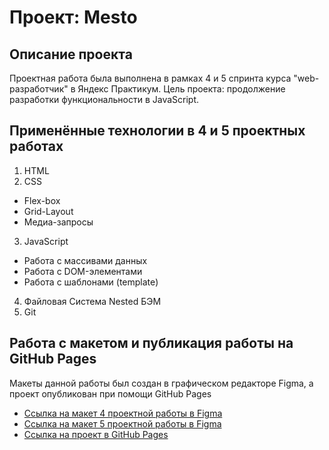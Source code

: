 # Проект: Mesto

**Описание проекта**
------
Проектная работа была выполнена в рамках 4 и 5 спринта курса "web-разработчик" в Яндекс Практикум.
Цель проекта: продолжение разработки функциональности в JavaScript.

**Применённые технологии в 4 и 5 проектных работах**
------
1. HTML
2. CSS
  * Flex-box
  * Grid-Layout
  * Медиа-запросы
3. JavaScript
  * Работа с массивами данных
  * Работа с DOM-элементами
  * Работа с шаблонами (template)
4. Файловая Система Nested БЭМ
5. Git

**Работа с макетом и публикация работы на GitHub Pages**
------
Макеты данной работы был создан в графическом редакторе Figma, а проект опубликован при помощи GitHub Pages
* [Ссылка на макет 4 проектной работы в Figma](https://www.figma.com/file/2cn9N9jSkmxD84oJik7xL7/JavaScript.-Sprint-4?node-id=0%3A1)
* [Ссылка на макет 5 проектной работы в Figma](https://www.figma.com/file/bjyvbKKJN2naO0ucURl2Z0/JavaScript.-Sprint-5?type=design&t=i2GcZNy3JzTjvUvQ-6)
* [Ссылка на проект в GitHub Pages](https://theunstablelord.github.io/mesto/)